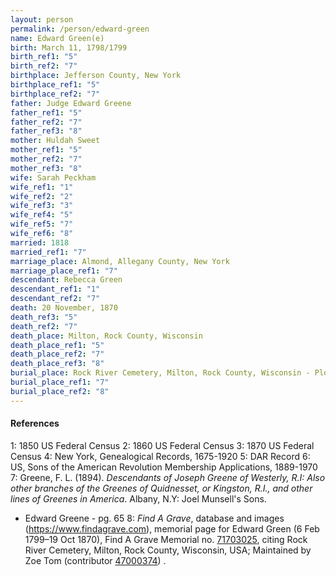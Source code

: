 ```yaml
---
layout: person
permalink: /person/edward-green
name: Edward Green(e)
birth: March 11, 1798/1799
birth_ref1: "5"
birth_ref2: "7"
birthplace: Jefferson County, New York
birthplace_ref1: "5"
birthplace_ref2: "7"
father: Judge Edward Greene
father_ref1: "5"
father_ref2: "7"
father_ref3: "8"
mother: Huldah Sweet
mother_ref1: "5"
mother_ref2: "7"
mother_ref3: "8"
wife: Sarah Peckham
wife_ref1: "1"
wife_ref2: "2"
wife_ref3: "3"
wife_ref4: "5"
wife_ref5: "7"
wife_ref6: "8"
married: 1818
married_ref1: "7"
marriage_place: Almond, Allegany County, New York
marriage_place_ref1: "7"
descendant: Rebecca Green
descendant_ref1: "1"
descendant_ref2: "7"
death: 20 November, 1870
death_ref3: "5"
death_ref2: "7"
death_place: Milton, Rock County, Wisconsin
death_place_ref1: "5"
death_place_ref2: "7"
death_place_ref3: "8"
burial_place: Rock River Cemetery, Milton, Rock County, Wisconsin - Plot 67
burial_place_ref1: "7"
burial_place_ref2: "8"
---
```


#### References

<a id="1">1: </a> 1850 US Federal Census
<a id="2">2: </a> 1860 US Federal Census
<a id="3">3: </a> 1870 US Federal Census
<a id="4">4: </a> New York, Genealogical Records, 1675-1920
<a id="5">5: </a> DAR Record
<a id="6">6: </a> US, Sons of the American Revolution Membership Applications, 1889-1970
<a id="7">7: </a> Greene, F. L. (1894). _Descendants of Joseph Greene of Westerly, R.I: Also other branches of the Greenes of Quidnesset, or Kingston, R.I., and other lines of Greenes in America_. Albany, N.Y: Joel Munsell's Sons.
* Edward Greene - pg. 65
<a id="8">8: </a> _Find A Grave_, database and images (https://www.findagrave.com), memorial page for Edward Green (6 Feb 1799–19 Oct 1870), Find A Grave Memorial no. [71703025](https://www.findagrave.com/memorial/71703025), citing Rock River Cemetery, Milton, Rock County, Wisconsin, USA; Maintained by Zoe Tom (contributor [47000374](https://www.findagrave.com/user/profile/47000374)) .
